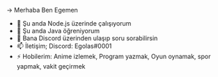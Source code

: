 -> Merhaba Ben Egemen

- 🔭 Şu anda Node.js üzerinde çalışıyorum
- 🌱 Şu anda Java öğreniyorum
- 💬 Bana Discord üzerinden ulaşıp soru sorabilirsin
- 📫 İletişim; Discord: Egolas#0001
- ⚡ Hobilerim: Anime izlemek, Program yazmak, Oyun oynamak, spor yapmak, vakit geçirmek
